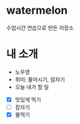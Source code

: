 # watermelon
수업시간 연습으로 만든 저장소

# 내 소개
- 노우영
- 취미: 물마시기, 잠자기
- 오늘 내가 할 일
 - [X] 맛있게 먹기
 - [ ] 잠자기
 - [X] 물먹기
